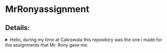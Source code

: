 # MrRonyassignment

## Details:

<details><summary>Hello, during my time at Cakrawala this repository was the one i made for the assignments that Mr. Rony gave me.</summary><p>

## Details on the first Assignment: (Due: 08 March, 2025)

### All is to write 5 distinc codes, seen in this section: (Javascript)
#### Write a code to find the area of a rectangle:
- input: Length = 5 , Width = 3
- output: Area = 15
###### My work:
- so for my work i created my own width being 10 while length is 20, which resulted in the area being 200.
#### Find the Diameter, Circumfrence, and Area of a circle:
- input: Radius = 5
- output: Diameter = 10 , Circumfrence = 31.4159 , Area = 78.539
###### My work:
- During my work i decided instead of multiplying radius by itself, i instead use exponents. Instead of creating a variable that represents Pi, i imported a math related file to import Pi automatically.
#### Find the angles of a triangle if two were given:
- input: a = 80 , b = 65
- output: 35
###### My work:
- during this work i used parenthese
#### Get the difference in time between two interval of dates in the form of days: (DD/MM/YYYY)
- input: date1 = 01-01-2025 , date2 = 03-01-2025
- output: 2
###### My work:
- during this work i had to learn all sorts of new methods in relation to date, which i found that in Javascript one can only use (MM/DD/YYYY) with the methods used. also note 3600 seconds was two 60 seconds combined for simplification purposes.
#### Only recognizes the initials within a string:
- input: John Doe
- output: JD
###### My work:
- i had to learn functions, then string, then subtracting those strings, then a bit of if without else, returning value. 
